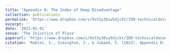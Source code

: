 ```yaml
---
title: "Appendix B: The Index of Deep Disadvantage"
collection: publications
permalink: 'https://www.dropbox.com/s/9s53y38iw5djckt/IDD-technicaldocumentation.pdf?dl=0'
excerpt: ''
date: '2023-01-01'
venue: 'The Injustice of Place'
paperurl: 'https://www.dropbox.com/s/9s53y38iw5djckt/IDD-technicaldocumentation.pdf?dl=0'
citation: 'Robles, S., Simington, J., & Jubaed, S. (2023). Appendix B: The Index of Deep Disadvantage. In Edin, K., Shaefer, H. L., & Nelson, T. J., In The Injustice of Place. (pp. 261-274). Mariner Books.'
---
```

